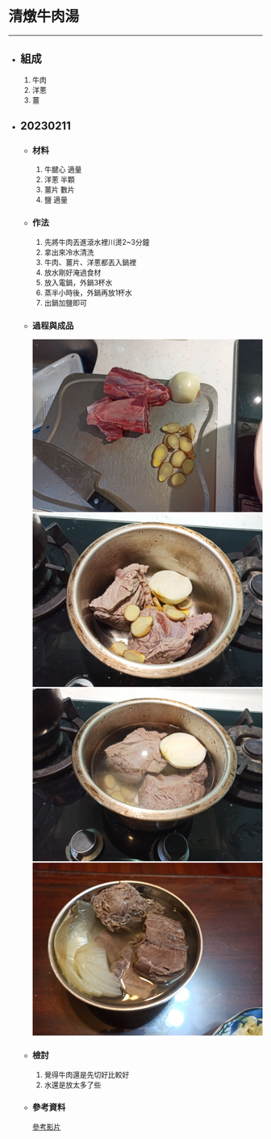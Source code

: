# 清燉牛肉湯
---
+ ## 組成
  1. 牛肉
  2. 洋蔥
  3. 薑

+ ## 20230211
  + ### 材料
    1. 牛腱心 適量
    2. 洋蔥 半顆
    3. 薑片 數片
    4. 鹽  適量
  
  + ### 作法
    1. 先將牛肉丟進滾水裡川燙2~3分鐘
    2. 拿出來冷水清洗
    3. 牛肉、薑片、洋蔥都丟入鍋裡
    4. 放水剛好淹過食材
    5. 放入電鍋，外鍋3杯水
    6. 蒸半小時後，外鍋再放1杯水
    7. 出鍋加鹽即可
  
  + ### 過程與成品
    ![](../../Image/20230211_1.jpg)
    ![](../../Image/20230211_2.jpg)
    ![](../../Image/20230211_3.jpg)
    ![](../../Image/20230211_4.jpg)
  
  + ### 檢討
    1. 覺得牛肉還是先切好比較好
    2. 水還是放太多了些
  
  + ### 參考資料
    [參考影片](https://youtu.be/_mFPPJGlx4M)
